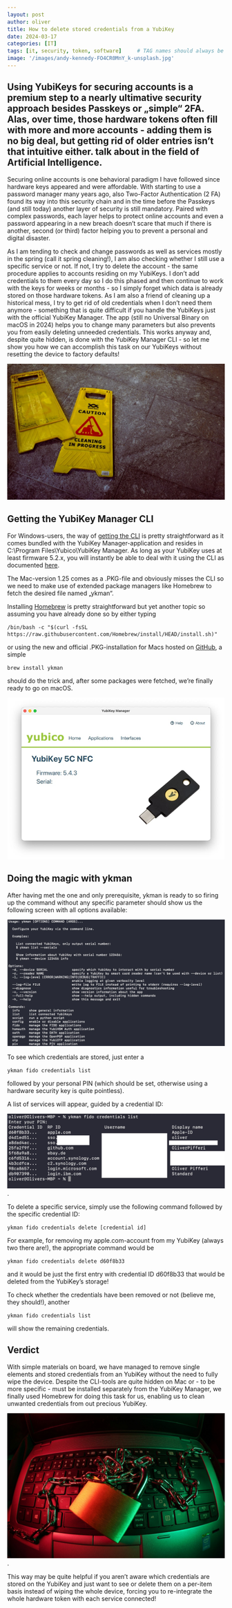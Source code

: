 ```yaml
---
layout: post
author: oliver
title: How to delete stored credentials from a YubiKey
date: 2024-03-17
categories: [IT]
tags: [it, security, token, software]     # TAG names should always be lowercase
image: '/images/andy-kennedy-FO4CR0MnY_k-unsplash.jpg'
---
```


## Using YubiKeys for securing accounts is a premium step to a nearly ultimative security approach besides Passkeys or „simple“ 2FA. Alas, over time, those hardware tokens often fill with more and more accounts - adding them is no big deal, but getting rid of older entries isn’t that intuitive either. talk about in the field of Artificial Intelligence.

Securing online accounts is one behavioral paradigm I have followed since hardware keys appeared and were affordable. With starting to use a password manager many years ago, also Two-Factor Authentication (2 FA) found its way into this security chain and in the time before the Passkeys (and still today) another layer of security is still mandatory. Paired with complex passwords, each layer helps to protect online accounts and even a password appearing in a new breach doesn’t scare that much if there is another, second (or third) factor helping you to prevent a personal and digital disaster.

As I am tending to check and change passwords as well as services mostly in the spring (call it spring cleaning!), I am also checking whether I still use a specific service or not. If not, I try to delete the account - the same procedure applies to accounts residing on my YubiKeys. I don’t add credentials to them every day so I do this phased and then continue to work with the keys for weeks or months - so I simply forget which data is already stored on those hardware tokens. As I am also a friend of cleaning up a historical mess, I try to get rid of old credentials when I don’t need them anymore - something that is quite difficult if you handle the YubiKeys just with the official YubiKey Manager. The app (still no Universal Binary on macOS in 2024) helps you to change many parameters but also prevents you from easily deleting unneeded credentials. This works anyway and, despite quite hidden, is done with the YubiKey Manager CLI - so let me show you how we can accomplish this task on our YubiKeys without resetting the device to factory defaults!

![Cleaning in progress](../images/oliver-hale-oTvU7Zmteic-unsplash.jpg)

## Getting the YubiKey Manager CLI

For Windows-users, the way of [getting the CLI](https://www.yubico.com/support/download/yubikey-manager/?ref=pifferi.info) is pretty straightforward as it comes bundled with the YubiKey Manager-application and resides in C:\Program Files\Yubico\YubiKey Manager. As long as your YubiKey uses at least firmware 5.2.x, you will instantly be able to deal with it using the CLI as documented [here](https://docs.yubico.com/software/yubikey/tools/ykman/Using_the_ykman_CLI.html?ref=pifferi.info).

The Mac-version 1.25 comes as a .PKG-file and obviously misses the CLI so we need to make use of extended package managers like Homebrew to fetch the desired file named „ykman“.

Installing [Homebrew](https://brew.sh) is pretty straightforward but yet another topic so assuming you have already done so by either typing

```
/bin/bash -c "$(curl -fsSL https://raw.githubusercontent.com/Homebrew/install/HEAD/install.sh)"
```

or using the new and official .PKG-installation for Macs hosted on [GitHub](https://github.com/Homebrew/brew/releases/latest), a simple

```
brew install ykman
```

should do the trick and, after some packages were fetched, we’re finally ready to go on macOS.

![Checking the proper YubiKey-version](../images/yubikey-version.jpg)

## Doing the magic with ykman

After having met the one and only prerequisite, ykman is ready to so firing up the command without any specific parameter should show us the following screen with all options available:

![Looking what we can do with ykman](../images/yubikey_ykman_mac.jpg)

To see which credentials are stored, just enter a

```
ykman fido credentials list
```

followed by your personal PIN (which should be set, otherwise using a hardware security key is quite pointless).

A list of services will appear, guided by a credential ID:

![Looking what we can do with ykman](../images/ykman_yubikey_services.jpg).

To delete a specific service, simply use the following command followed by the specific credential ID:

```
ykman fido credentials delete [credential id]
```

For example, for removing my apple.com-account from my YubiKey (always two there are!), the appropriate command would be

```
ykman fido credentials delete d60f8b33
```

and it would be just the first entry with credential ID d60f8b33 that would be deleted from the YubiKey’s storage!

To check whether the credentials have been removed or not (believe me, they should!), another

```
ykman fido credentials list
```

will show the remaining credentials.

## Verdict

With simple materials on board, we have managed to remove single elements and stored credentials from an YubiKey without the need to fully wipe the device. Despite the CLI-tools are quite hidden on Mac or - to be more specific - must be installed separately from the YubiKey Manager, we finally used Homebrew for doing this task for us, enabling us to clean unwanted credentials from out precious YubiKey.

![Looking what we can do with ykman](../images/flyd-FGH69mi53Mw-unsplash.jpg).

This way may be quite helpful if you aren’t aware which credentials are stored on the YubiKey and just want to see or delete them on a per-item basis instead of wiping the whole device, forcing you to re-integrate the whole hardware token with each service connected!
